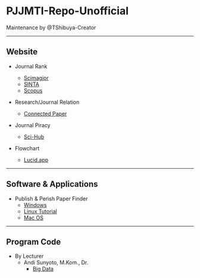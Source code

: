 # PJJMTI-Repo-Unofficial
Maintenance by @TShibuya-Creator


---
## Website
* Journal Rank
  * [Scimagjor](www.scimagojr.com)
  * [SINTA](https://sinta.kemdikbud.go.id/)
  * [Scopus](www.scopus.com)



 * Research/Journal Relation
   * [Connected Paper](https://www.connectedpapers.com/)
 
 * Journal Piracy
   * [Sci-Hub](https://sci-hub.se/)

* Flowchart
  * [Lucid.app](https://lucid.app/)


---
## Software & Applications
* Publish & Perish Paper Finder
  * [Windows](https://harzing.com/download/PoP8Setup.exe)
  * [Linux Tutorial](https://harzing.com/resources/publish-or-perish/linux)
  * [Mac OS](https://harzing.com/download/PoP8Mac.pkg)
 

---
## Program Code
* By Lecturer
  * Andi Sunyoto, M.Kom., Dr.
    * [Big Data](https://github.com/asetya/BigData)

